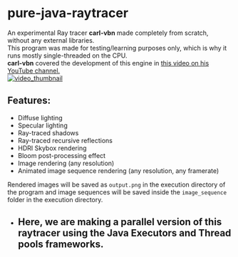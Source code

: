 
# pure-java-raytracer
An experimental Ray tracer <b>carl-vbn</b> made completely from scratch, without any external libraries.  
This program was made for testing/learning purposes only, which is why it runs mostly single-threaded on the CPU.  
<b>carl-vbn</b> covered the development of this engine in [this video on his YouTube channel.  
![video_thumbnail](https://i.ytimg.com/vi/lKIytgt3KXM/hqdefault.jpg?sqp=-oaymwEZCPYBEIoBSFXyq4qpAwsIARUAAIhCGAFwAQ==&rs=AOn4CLC1b-Clh0fcHyVGc2mU75_r6Lu87A)](https://youtu.be/lKIytgt3KXM)
## Features:
 - Diffuse lighting
 - Specular lighting
 - Ray-traced shadows
 - Ray-traced recursive reflections
 - HDRI Skybox rendering
 - Bloom post-processing effect
 - Image rendering (any resolution)
 - Animated image sequence rendering (any resolution, any framerate)

Rendered images will be saved as `output.png` in the execution directory of the program and image sequences will be saved inside the `image_sequence` folder in the execution directory.

+ ## Here, we are making a parallel version of this raytracer using the Java Executors and Thread pools frameworks.
